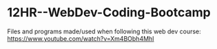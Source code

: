 # 12HR--WebDev-Coding-Bootcamp
 Files and programs made/used when following this web dev course: https://www.youtube.com/watch?v=Xm4BObh4MhI
